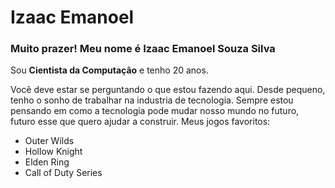 # Izaac Emanoel
### Muito prazer! Meu nome é Izaac Emanoel Souza Silva

Sou **Cientista da Computação** e tenho 20 anos.

Você deve estar se perguntando o que estou fazendo aqui.
Desde pequeno, tenho o sonho de trabalhar na industria de tecnologia. Sempre estou pensando em como a tecnologia pode mudar nosso mundo no futuro, futuro esse que quero ajudar a construir.
Meus jogos favoritos: 

- Outer Wilds
- Hollow Knight
- Elden Ring
- Call of Duty Series





